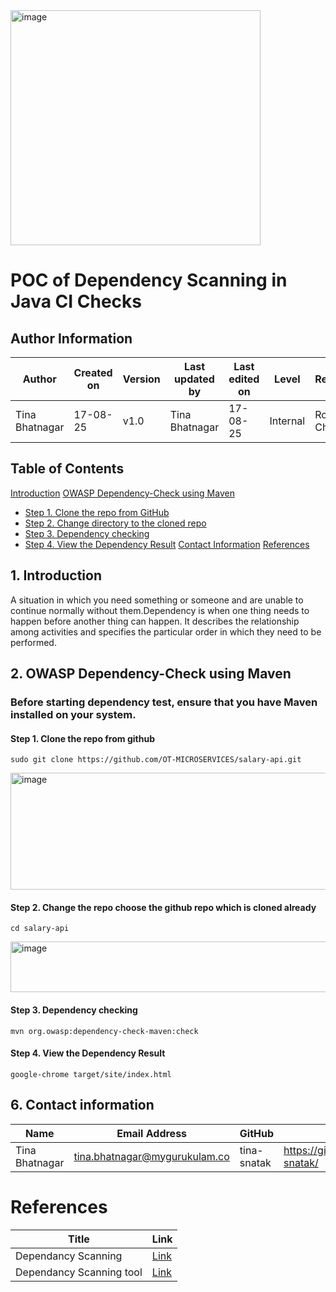 <img width="400" height="376" alt="image" src="https://github.com/user-attachments/assets/adae343f-32b7-44e2-81f3-b8da98af9784" />


#  POC of Dependency Scanning in Java CI Checks

##   Author Information

| **Author**   | **Created on** | **Version** | **Last updated by** | **Last edited on** | **Level** | **Reviewer**  |
|--------------|----------------|-------------|---------------------|--------------------|-----------|---------------|
| Tina Bhatnagar  | 17-08-25    | v1.0  |  Tina Bhatnagar |17-08-25     | Internal    | Rohit Chopra    |



## Table of Contents

[Introduction](#introduction)
[OWASP Dependency-Check using Maven](#owasp-dependency-check-using-maven)
  - [Step 1. Clone the repo from GitHub](#step-1-clone-the-repo-from-github)
  - [Step 2. Change directory to the cloned repo](#step-2-change-directory-to-the-cloned-repo)
  - [Step 3. Dependency checking](#step-3-dependency-checking)
  - [Step 4. View the Dependency Result](#step-4-view-the-dependency-result)
  [Contact Information](#contact-information)
  [References](#references)



## 1. Introduction

A situation in which you need something or someone and are unable to continue normally without them.Dependency is when one thing needs to happen before another thing can happen. It describes the relationship among activities and specifies the particular order in which they need to be performed. 


## 2. OWASP Dependency-Check using Maven

### Before starting dependency test, ensure that you have Maven installed on your system. 

####  Step 1. Clone the repo from github

```
sudo git clone https://github.com/OT-MICROSERVICES/salary-api.git
```

<img width="600" height="187" alt="image" src="https://github.com/user-attachments/assets/b7270856-908e-4309-9bee-42955c6c8144" />


#### Step 2. Change the repo choose the github repo which is cloned already

```
cd salary-api
```

<img width="600" height="81" alt="image" src="https://github.com/user-attachments/assets/92cd41a7-4e8a-41f2-8dbb-619bd94bd199" />


####  Step 3. Dependency checking
```
mvn org.owasp:dependency-check-maven:check
```



#### Step 4. View the Dependency Result 

```
google-chrome target/site/index.html

```

## 6. Contact information


| Name| Email Address      | GitHub | URL |
|-----|--------------------------|-------------|---------|
| Tina Bhatnagar | [tina.bhatnagar@mygurukulam.co](mailto:tina.bhatnagar@mygurukulam.co)|  tina-snatak  | https://github.com/tina-snatak/ |


# References

| **Title** | **Link** |
|-----------|----------|
| Dependancy Scanning |[Link](https://docs.gitlab.com/ee/user/application_security/dependency_scanning/) 
| Dependancy Scanning tool |[Link](https://finitestate.io/blog/best-java-scanner)
